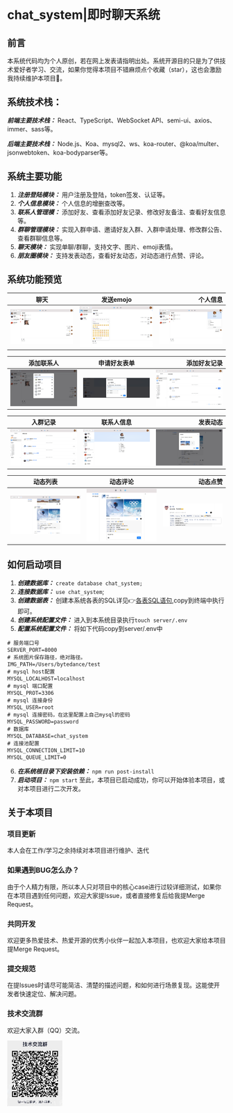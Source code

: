 # chat_system|即时聊天系统

## 前言
本系统代码均为个人原创，若在网上发表请指明出处。系统开源目的只是为了供技术爱好者学习、交流，如果你觉得本项目不错麻烦点个收藏（star），这也会激励我持续维护本项目:thinking:。

## 系统技术栈：
***前端主要技术栈：*** React、TypeScript、WebSocket API、semi-ui、axios、immer、sass等。

***后端主要技术栈：*** Node.js、Koa、mysql2、ws、koa-router、@koa/multer、jsonwebtoken、koa-bodyparser等。

## 系统主要功能
1. ***注册登陆模块：*** 用户注册及登陆，token签发、认证等。
2. ***个人信息模块：*** 个人信息的增删查改等。
3. ***联系人管理模：*** 添加好友、查看添加好友记录、修改好友备注、查看好友信息等。
4. ***群聊管理模块：*** 实现入群申请、邀请好友入群、入群申请处理、修改群公告、查看群聊信息等。
5. ***聊天模块：*** 实现单聊/群聊，支持文字、图片、emoji表情。
6. ***朋友圈模块：*** 支持发表动态，查看好友动态，对动态进行点赞、评论。

## 系统功能预览
聊天|发送emojo|个人信息
---|:--:|---:
![聊天](./docs/client/conversation.png)|![emoji](./docs/client/emoji.png)|![个人信息卡片](./docs/client/profileInfo.png)

添加联系人|申请好友表单|添加好友记录
---|:--:|---:
![添加联系人](./docs/client/contact.png)|![好友申请信息](./docs/client/apply.png)|![添加好友记录](./docs/client/contact_tickets.png)

入群记录|联系人信息|发表动态
---|:--:|---:
![入群记录](./docs/client/group_tickets.png)|![联系人信息](./docs/client/contactInfo.png)|![发表动态](./docs/client/release_moment.png)

动态列表|动态评论|动态点赞
---|:--:|---:
![入群记录](./docs/client/moments.png)|![动态评论](./docs/client/comment_moment.png)|![动态点赞](./docs/client/like_moment.png)

## 如何启动项目
1. ***创建数据库：*** 
`create database chat_system;`
2. ***连接数据库：***
`use chat_system`;
3. ***创建数据表：***
创建本系统各表的SQL详见:point_right:[各表SQL语句](./docs/server/tables.md),copy到终端中执行即可。
4. ***创建系统配置文件：***
进入到本系统目录执行`touch server/.env`
5. ***配置系统配置文件：***
将如下代码copy到server/.env中
```
# 服务端口号
SERVER_PORT=8000 
# 系统图片保存路径，绝对路径。
IMG_PATH=/Users/bytedance/test
# mysql host配置
MYSQL_LOCALHOST=localhost 
# mysql 端口配置
MYSQL_PROT=3306
# mysql 连接身份
MYSQL_USER=root
# mysql 连接密码，在这里配置上自己mysql的密码
MYSQL_PASSWORD=password
# 数据库
MYSQL_DATABASE=chat_system
# 连接池配置
MYSQL_CONNECTION_LIMIT=10
MYSQL_QUEUE_LIMIT=0
```
6. ***在系统根目录下安装依赖：***
`npm run post-install`
7. ***启动项目：***
`npm start`
至此，本项目已启动成功，你可以开始体验本项目，或对本项目进行二次开发。

## 关于本项目
### 项目更新
本人会在工作/学习之余持续对本项目进行维护、迭代
### 如果遇到BUG怎么办？
由于个人精力有限，所以本人只对项目中的核心case进行过较详细测试，如果你在本项目遇到任何问题，欢迎大家提Issue，或者直接修复后给我提Merge Request。
### 共同开发
欢迎更多热爱技术、热爱开源的优秀小伙伴一起加入本项目，也欢迎大家给本项目提Merge Request。
### 提交规范
在提Issues时请尽可能简洁、清楚的描述问题，和如何进行场景复现。这能使开发者快速定位、解决问题。
### 技术交流群
欢迎大家入群（QQ）交流。

![QR_code](./docs/OR_code.jpg)